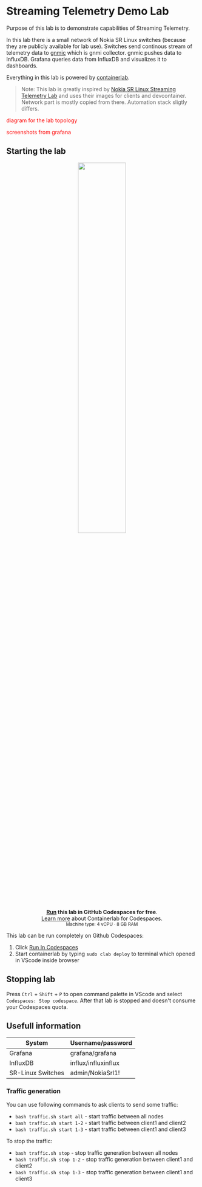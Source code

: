 # Streaming Telemetry Demo Lab

Purpose of this lab is to demonstrate capabilities of Streaming Telemetry. 

In this lab there is a small network of Nokia SR Linux switches (because they are publicly available for lab use). Switches send continous stream of telemetry data to [gnmic](https://gnmic.openconfig.net/) which is gnmi collector. gnmic pushes data to InfluxDB. Grafana queries data from InfluxDB and visualizes it to dashboards.

Everything in this lab is powered by [containerlab](https://containerlab.dev/).

> Note: This lab is greatly inspired by [Nokia SR Linux Streaming Telemetry Lab](https://github.com/srl-labs/srl-telemetry-lab) and uses their images for clients and devcontainer. Network part is mostly copied from there. Automation stack sligtly differs.

<span style="color:red"> diagram for the lab topology</span>

<span style="color:red"> screenshots from grafana</span>

## Starting the lab

<div align=center markdown>
<a href="https://codespaces.new/JaakkoRautanen/telemetry-demo?quickstart=1">
<img src="https://gitlab.com/rdodin/pics/-/wikis/uploads/d78a6f9f6869b3ac3c286928dd52fa08/run_in_codespaces-v1.svg?sanitize=true" style="width:50%"/></a>

**[Run](https://codespaces.new/JaakkoRautanen/telemetry-demo?quickstart=1) this lab in GitHub Codespaces for free**.  
[Learn more](https://containerlab.dev/manual/codespaces) about Containerlab for Codespaces.  
<small>Machine type: 4 vCPU · 8 GB RAM</small>
</div>

This lab can be run completely on Github Codespaces:

1. Click [Run In Codespaces](https://codespaces.new/JaakkoRautanen/telemetry-demo?quickstart=1)
2. Start containerlab by typing ```sudo clab deploy``` to terminal which opened in VScode inside browser

## Stopping lab

Press `Ctrl` + `Shift` + `P` to open command palette in VScode and select `Codespaces: Stop codespace`. After that lab is stopped and doesn't consume your Codespaces quota.

## Usefull information

| System                | Username/password     |
|-----------------------|-----------------------|
| Grafana               | grafana/grafana       |
| InfluxDB              | influx/influxinflux   |
| SR-Linux Switches     | admin/NokiaSrl1!      |

### Traffic generation

You can use following commands to ask clients to send some traffic:
- `bash traffic.sh start all` - start traffic between all nodes
- `bash traffic.sh start 1-2` - start traffic between client1 and client2
- `bash traffic.sh start 1-3` - start traffic between client1 and client3
  
To stop the traffic:

- `bash traffic.sh stop` - stop traffic generation between all nodes
- `bash traffic.sh stop 1-2` - stop traffic generation between client1 and client2
- `bash traffic.sh stop 1-3` - stop traffic generation between client1 and client3